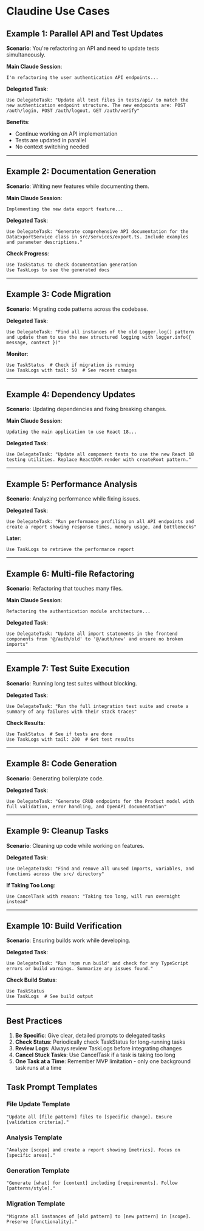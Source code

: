 # Claudine Use Cases

## Example 1: Parallel API and Test Updates

**Scenario**: You're refactoring an API and need to update tests simultaneously.

**Main Claude Session**:
```
I'm refactoring the user authentication API endpoints...
```

**Delegated Task**:
```
Use DelegateTask: "Update all test files in tests/api/ to match the new authentication endpoint structure. The new endpoints are: POST /auth/login, POST /auth/logout, GET /auth/verify"
```

**Benefits**: 
- Continue working on API implementation
- Tests are updated in parallel
- No context switching needed

---

## Example 2: Documentation Generation

**Scenario**: Writing new features while documenting them.

**Main Claude Session**:
```
Implementing the new data export feature...
```

**Delegated Task**:
```
Use DelegateTask: "Generate comprehensive API documentation for the DataExportService class in src/services/export.ts. Include examples and parameter descriptions."
```

**Check Progress**:
```
Use TaskStatus to check documentation generation
Use TaskLogs to see the generated docs
```

---

## Example 3: Code Migration

**Scenario**: Migrating code patterns across the codebase.

**Delegated Task**:
```
Use DelegateTask: "Find all instances of the old Logger.log() pattern and update them to use the new structured logging with logger.info({ message, context })"
```

**Monitor**:
```
Use TaskStatus  # Check if migration is running
Use TaskLogs with tail: 50  # See recent changes
```

---

## Example 4: Dependency Updates

**Scenario**: Updating dependencies and fixing breaking changes.

**Main Claude Session**:
```
Updating the main application to use React 18...
```

**Delegated Task**:
```
Use DelegateTask: "Update all component tests to use the new React 18 testing utilities. Replace ReactDOM.render with createRoot pattern."
```

---

## Example 5: Performance Analysis

**Scenario**: Analyzing performance while fixing issues.

**Delegated Task**:
```
Use DelegateTask: "Run performance profiling on all API endpoints and create a report showing response times, memory usage, and bottlenecks"
```

**Later**:
```
Use TaskLogs to retrieve the performance report
```

---

## Example 6: Multi-file Refactoring

**Scenario**: Refactoring that touches many files.

**Main Claude Session**:
```
Refactoring the authentication module architecture...
```

**Delegated Task**:
```
Use DelegateTask: "Update all import statements in the frontend components from '@/auth/old' to '@/auth/new' and ensure no broken imports"
```

---

## Example 7: Test Suite Execution

**Scenario**: Running long test suites without blocking.

**Delegated Task**:
```
Use DelegateTask: "Run the full integration test suite and create a summary of any failures with their stack traces"
```

**Check Results**:
```
Use TaskStatus  # See if tests are done
Use TaskLogs with tail: 200  # Get test results
```

---

## Example 8: Code Generation

**Scenario**: Generating boilerplate code.

**Delegated Task**:
```
Use DelegateTask: "Generate CRUD endpoints for the Product model with full validation, error handling, and OpenAPI documentation"
```

---

## Example 9: Cleanup Tasks

**Scenario**: Cleaning up code while working on features.

**Delegated Task**:
```
Use DelegateTask: "Find and remove all unused imports, variables, and functions across the src/ directory"
```

**If Taking Too Long**:
```
Use CancelTask with reason: "Taking too long, will run overnight instead"
```

---

## Example 10: Build Verification

**Scenario**: Ensuring builds work while developing.

**Delegated Task**:
```
Use DelegateTask: "Run 'npm run build' and check for any TypeScript errors or build warnings. Summarize any issues found."
```

**Check Build Status**:
```
Use TaskStatus
Use TaskLogs  # See build output
```

---

## Best Practices

1. **Be Specific**: Give clear, detailed prompts to delegated tasks
2. **Check Status**: Periodically check TaskStatus for long-running tasks
3. **Review Logs**: Always review TaskLogs before integrating changes
4. **Cancel Stuck Tasks**: Use CancelTask if a task is taking too long
5. **One Task at a Time**: Remember MVP limitation - only one background task runs at a time

## Task Prompt Templates

### File Update Template
```
"Update all [file pattern] files to [specific change]. Ensure [validation criteria]."
```

### Analysis Template
```
"Analyze [scope] and create a report showing [metrics]. Focus on [specific areas]."
```

### Generation Template
```
"Generate [what] for [context] including [requirements]. Follow [patterns/style]."
```

### Migration Template
```
"Migrate all instances of [old pattern] to [new pattern] in [scope]. Preserve [functionality]."
```